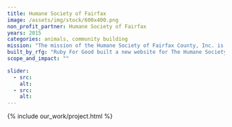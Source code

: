 ```yaml
---
title: Humane Society of Fairfax
image: /assets/img/stock/600x400.png
non_profit_partner: Humane Society of Fairfax
years: 2015
categories: animals, community building
mission: "The mission of the Humane Society of Fairfax County, Inc. is to promote humane education, to prevent all forms of cruelty to animals, both domestic and wild, by every legitimate means, and to assist the community with all matters pertaining to the welfare of animals."
built_by_rfg: "Ruby For Good built a new website for The Humane Society of Fairfax."
scope_and_impact: ""

slider:
  - src:
    alt:
  - src:
    alt:
---
```


{% include our_work/project.html %}
